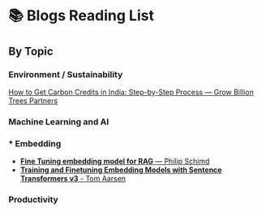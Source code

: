 # 📚 Blogs Reading List


## By Topic
### Environment / Sustainability
[How to Get Carbon Credits in India: Step-by-Step Process — Grow Billion Trees Partners ](https://growbilliontrees.com/pages/how-to-get-carbon-credits-in-india-step-by-step-process)
    
### Machine Learning and AI
   ### * Embedding
- [**Fine Tuning embedding model for RAG** — Philip Schimd](https://www.philschmid.de/fine-tune-embedding-model-for-rag)
- [**Training and Finetuning Embedding Models with Sentence Transformers v3** - Tom Aarsen](https://huggingface.co/blog/train-sentence-transformers)
### Productivity
